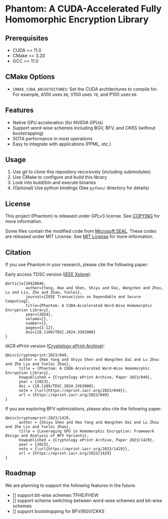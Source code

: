 # Phantom: A CUDA-Accelerated Fully Homomorphic Encryption Library

## Prerequisites

- CUDA >= 11.0
- CMake >= 3.20
- GCC >= 11.0

## CMake Options

- `CMAKE_CUDA_ARCHITECTURES`: Set the CUDA architectures to compile for. For example, A100 uses `80`, V100 uses `70`, and P100 uses `60`.

## Features

- Native GPU acceleration (for NVIDIA GPUs)
- Support word-wise schemes including BGV, BFV, and CKKS (without bootstrapping)
- SOTA performance in most operations
- Easy to integrate with applications (PPML, etc.)

## Usage

1. Use git to clone this repository recursively (including submodules)
2. Use CMake to configure and build this library
3. Look into build/bin and execute binaries
4. (Optional) Use python bindings (See `python/` directory for details)

## License

This project (Phantom) is released under GPLv3 license. See [COPYING](COPYING) for more information.

Some files contain the modified code from [Microsoft SEAL](https://github.com/microsoft/SEAL). These codes are released under MIT License. See [MIT License](MIT_LICENSE) for more information.

## Citation

If you use Phantom in your research, please cite the following paper:

Early access TDSC version ([IEEE Xplore](https://ieeexplore.ieee.org/document/10428046)):

```
@article{10428046,
         author={Yang, Hao and Shen, Shiyu and Dai, Wangchen and Zhou, Lu and Liu, Zhe and Zhao, Yunlei},
         journal={IEEE Transactions on Dependable and Secure Computing}, 
         title={Phantom: A CUDA-Accelerated Word-Wise Homomorphic Encryption Library}, 
         year={2024},
         volume={},
         number={},
         pages={1-12},
         doi={10.1109/TDSC.2024.3363900}
}
```

IACR ePrint version ([Cryptology ePrint Archive](https://ia.cr/2023/049)):

```
@misc{cryptoeprint:2023/049,
      author = {Hao Yang and Shiyu Shen and Wangchen Dai and Lu Zhou and Zhe Liu and Yunlei Zhao},
      title = {Phantom: A CUDA-Accelerated Word-Wise Homomorphic Encryption Library},
      howpublished = {Cryptology ePrint Archive, Paper 2023/049},
      year = {2023},
      doi = {10.1109/TDSC.2024.3363900},
      note = {\url{https://eprint.iacr.org/2023/049}},
      url = {https://eprint.iacr.org/2023/049}
}
```

If you are exploring BFV optimizations, please also cite the following paper:

```
@misc{cryptoeprint:2023/1429,
      author = {Shiyu Shen and Hao Yang and Wangchen Dai and Lu Zhou and Zhe Liu and Yunlei Zhao},
      title = {Leveraging GPU in Homomorphic Encryption: Framework Design and Analysis of BFV Variants},
      howpublished = {Cryptology ePrint Archive, Paper 2023/1429},
      year = {2023},
      note = {\url{https://eprint.iacr.org/2023/1429}},
      url = {https://eprint.iacr.org/2023/1429}
}
```

## Roadmap

We are planning to support the following features in the future:

- [] support bit-wise schemes TFHE/FHEW
- [] support scheme switching between word-wise schemes and bit-wise schemes
- [] support bootstrapping for BFV/BGV/CKKS
